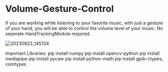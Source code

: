 # Volume-Gesture-Control
If you are working while listening to your favorite music, with just a gesture of your hand, you will be able to control the volume level of your music. No seperate HandTrackingModule required.


![20230623_145134](https://github.com/zadkiel05/Volume-Gesture-Control/assets/136728698/17b72f3e-69fc-4dcd-a1a8-f9738c1f481b)

Important Libraries:
pip install numpy
pip install opencv-python
pip install mediapipe
pip install pycaw
pip install python-math
pip install gpib-ctypes, comtypes
